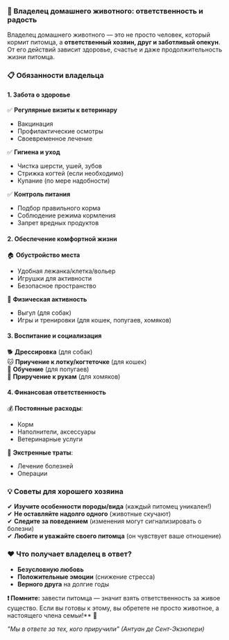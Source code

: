### **👤 Владелец домашнего животного: ответственность и радость**  

Владелец домашнего животного — это не просто человек, который кормит питомца, а **ответственный хозяин, друг и заботливый опекун**. От его действий зависит здоровье, счастье и даже продолжительность жизни питомца.  

### **📋 Обязанности владельца**  

#### **1. Забота о здоровье**  
✅ **Регулярные визиты к ветеринару**  
- Вакцинация  
- Профилактические осмотры  
- Своевременное лечение  

✅ **Гигиена и уход**  
- Чистка шерсти, ушей, зубов  
- Стрижка когтей (если необходимо)  
- Купание (по мере надобности)  

✅ **Контроль питания**  
- Подбор правильного корма  
- Соблюдение режима кормления  
- Запрет вредных продуктов  

#### **2. Обеспечение комфортной жизни**  
🏠 **Обустройство места**  
- Удобная лежанка/клетка/вольер  
- Игрушки для активности  
- Безопасное пространство  

🚶 **Физическая активность**  
- Выгул (для собак)  
- Игры и тренировки (для кошек, попугаев, хомяков)  

#### **3. Воспитание и социализация**  
🐕 **Дрессировка** (для собак)  
🐱 **Приучение к лотку/когтеточке** (для кошек)  
🦜 **Обучение** (для попугаев)  
🐹 **Приручение к рукам** (для хомяков)  

#### **4. Финансовая ответственность**  
💰 **Постоянные расходы**:  
- Корм  
- Наполнители, аксессуары  
- Ветеринарные услуги  

💊 **Экстренные траты**:  
- Лечение болезней  
- Операции  

### **💡 Советы для хорошего хозяина**  
✔ **Изучите особенности породы/вида** (каждый питомец уникален!)  
✔ **Не оставляйте надолго одного** (животные скучают)  
✔ **Следите за поведением** (изменения могут сигнализировать о болезни)  
✔ **Любите и уважайте своего питомца** (он чувствует ваше отношение)  

### **❤️ Что получает владелец в ответ?**  
- **Безусловную любовь**  
- **Положительные эмоции** (снижение стресса)  
- **Верного друга** на долгие годы  

**❗ Помните:** завести питомца — значит взять ответственность за живое существо. Если вы готовы к этому, вы обретете не просто животное, а настоящего члена семьи!** 🐾  

*"Мы в ответе за тех, кого приручили" (Антуан де Сент-Экзюпери)*